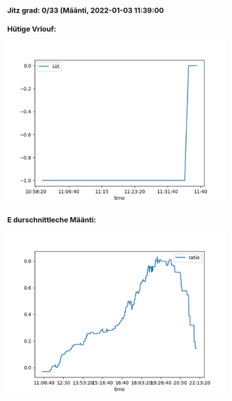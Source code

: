 ### Jitz grad: 0/33 (Määnti, 2022-01-03 11:39:00

### Hütige Vrlouf:
![Graph](Today.png)

### E durschnittleche Määnti:
![Graph](Määnti.png)